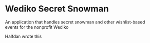 # Wediko Secret Snowman

An application that handles secret snowman and other wishlist-based events for the nonprofit Wediko

Halfdan wrote this
